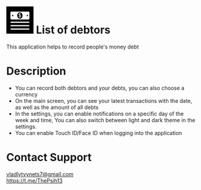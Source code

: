 # ![image](https://raw.githubusercontent.com/Lytvynets/TestTaskApp/main/images/DebtorsList72%202.png) List of debtors

This application helps to record people's money debt
# Description
- You can record both debtors and your debts, you can also choose a currency
- On the main screen, you can see your latest transactions with the date, as well as the amount of all debts
- In the settings, you can enable notifications on a specific day of the week and time, You can also switch between light and dark theme in the settings.
- You can enable Touch ID/Face ID when logging into the application

# Contact Support   
vladlytvynets7@gmail.com   
https://t.me/ThePsih13
